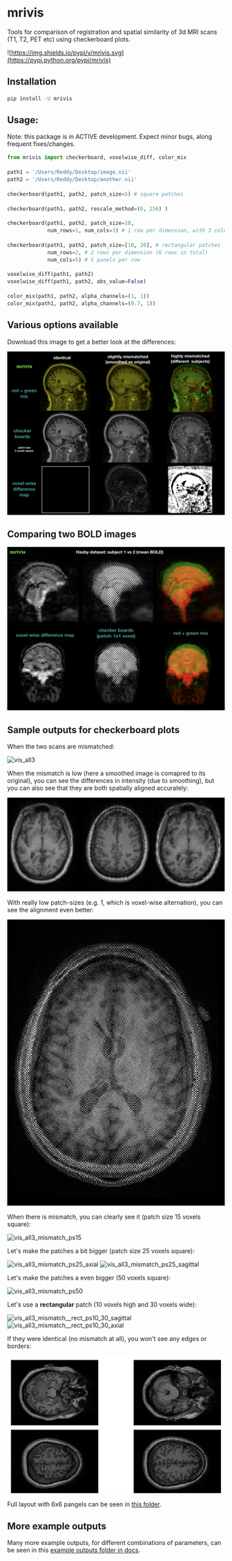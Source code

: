 
# mrivis

Tools for comparison of registration and spatial similarity of 3d MRI scans (T1, T2, PET etc) using checkerboard plots.


![https://img.shields.io/pypi/v/mrivis.svg](https://pypi.python.org/pypi/mrivis)


## Installation

```bash
pip install -U mrivis
```

## Usage:

Note: this package is in ACTIVE development. 
Expect minor bugs, along frequent fixes/changes.


```python
from mrivis import checkerboard, voxelwise_diff, color_mix

path1 = '/Users/Reddy/Desktop/image.nii'
path2 = '/Users/Reddy/Desktop/another.nii'

checkerboard(path1, path2, patch_size=5) # square patches

checkerboard(path1, path2, rescale_method=(0, 256) )

checkerboard(path1, path2, patch_size=10,
             num_rows=1, num_cols=3) # 1 row per dimension, with 3 columns

checkerboard(path1, path2, patch_size=[10, 20], # rectangular patches
             num_rows=2, # 2 rows per dimension (6 rows in total)
             num_cols=5) # 5 panels per row

voxelwise_diff(path1, path2)
voxelwise_diff(path1, path2, abs_value=False)

color_mix(path1, path2, alpha_channels=(1, 1))
color_mix(path1, path2, alpha_channels=(0.7, 1))

```

## Various options available

Download this image to get a better look at the differences:

![flyer](docs/flyer_option_matrix.png)


## Comparing two BOLD images

![flyer_haxby_mean_BOLD_subj_1_2](docs/flyer_haxby_mean_BOLD_subj_1_2.png)

## Sample outputs for checkerboard plots

When the two scans are mismatched:

![vis_all3](docs/zoomed_in/vis_all3.png)

When the mismatch is low (here a smoothed image is comapred to its original),
you can see the differences in intensity (due to smoothing),
but you can also see that they are both spatially aligned accurately:

![flyer2_low_mismatch](docs/flyer2_low_mismatch.png)

With really low patch-sizes (e.g. 1, which is voxel-wise alternation), you can see the alignment even better:

![vis_voxelwise_axial](docs/zoomed_in/vis_voxelwise_axial.png)

When there is mismatch, you can clearly see it (patch size 15 voxels square):

![vis_all3_mismatch_ps15](docs/zoomed_in/vis_all3_mismatch_ps15.png)

Let's make the patches a bit bigger (patch size 25 voxels square):

![vis_all3_mismatch_ps25_axial](docs/zoomed_in/vis_all3_mismatch_ps25_axial.png)
![vis_all3_mismatch_ps25_sagittal](docs/zoomed_in/vis_all3_mismatch_ps25_sagittal.png)

Let's make the patches a even bigger (50 voxels square):

![vis_all3_mismatch_ps50](docs/zoomed_in/vis_all3_mismatch_ps50.png)

Let's use a **rectangular** patch (10 voxels high and 30 voxels wide):

![vis_all3_mismatch__rect_ps10_30_sagittal](docs/zoomed_in/vis_all3_mismatch__rect_ps10_30_sagittal.png)
![vis_all3_mismatch__rect_ps10_30_axial](docs/zoomed_in/vis_all3_mismatch__rect_ps10_30_axial.png)

If they were identical (no mismatch at all), you won't see any edges or borders:

![identical](docs/zoomed_in/vis_all3_identical.png)

Full layout with 6x6 pangels can be seen in [this folder](docs/comprehensive).

## More example outputs

Many more example outputs, for different combinations of parameters, can be seen in this [example outputs folder in docs](docs/example_outputs).






